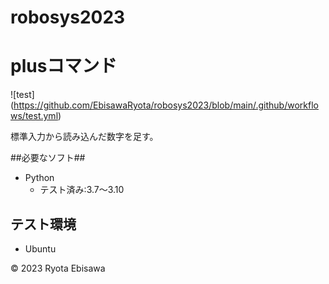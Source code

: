 # robosys2023
# plusコマンド
![test] (https://github.com/EbisawaRyota/robosys2023/blob/main/.github/workflows/test.yml)

標準入力から読み込んだ数字を足す。




##必要なソフト##
* Python
  * テスト済み:3.7～3.10

## テスト環境
* Ubuntu


© 2023 Ryota Ebisawa
